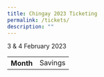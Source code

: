 ```yaml
---
title: Chingay 2023 Ticketing
permalink: /tickets/
description: ""
---
```

<div><img src=""></div>
<div> 3 & 4 February 2023</div>

<table border="0" width="100%">
<tr>
    <th>Month</th>
    <td>Savings</th>
  </tr>
